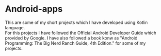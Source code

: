 # Android-apps
This are some of my short projects which I have developed using Kotlin language.  
For this projects I have followed the Official Android Developer Guide which provided by Google.
I have also followed a book konw as "Android Programming: The Big Nerd Ranch Guide, 4th Edition." for some of my projects.  
